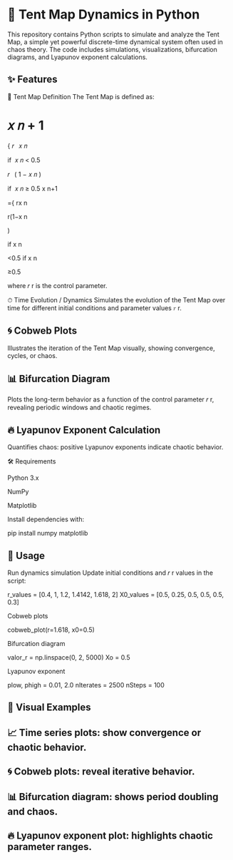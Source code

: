 # 🏮 Tent Map Dynamics in Python

This repository contains Python scripts to simulate and analyze the Tent Map, a simple yet powerful discrete-time dynamical system often used in chaos theory. The code includes simulations, visualizations, bifurcation diagrams, and Lyapunov exponent calculations.

## ✨ Features

🧮 Tent Map Definition
The Tent Map is defined as:

𝑥
𝑛
+
1
=
{
𝑟
 
𝑥
𝑛
	
if 
𝑥
𝑛
<
0.5


𝑟
 
(
1
−
𝑥
𝑛
)
	
if 
𝑥
𝑛
≥
0.5
x
n+1
	​

={
rx
n
	​

r(1−x
n
	​

)
	​

if x
n
	​

<0.5
if x
n
	​

≥0.5
	​


where 
𝑟
r is the control parameter.

⏱ Time Evolution / Dynamics
Simulates the evolution of the Tent Map over time for different initial conditions and parameter values 
𝑟
r.

## 🌀 Cobweb Plots
Illustrates the iteration of the Tent Map visually, showing convergence, cycles, or chaos.

## 📊 Bifurcation Diagram
Plots the long-term behavior as a function of the control parameter 
𝑟
r, revealing periodic windows and chaotic regimes.

## 🔥 Lyapunov Exponent Calculation
Quantifies chaos: positive Lyapunov exponents indicate chaotic behavior.

🛠 Requirements

Python 3.x

NumPy

Matplotlib

Install dependencies with:

pip install numpy matplotlib

## 🚀 Usage

Run dynamics simulation
Update initial conditions and 
𝑟
r values in the script:

r_values = [0.4, 1, 1.2, 1.4142, 1.618, 2]
X0_values = [0.5, 0.25, 0.5, 0.5, 0.5, 0.3]


Cobweb plots

cobweb_plot(r=1.618, x0=0.5)


Bifurcation diagram

valor_r = np.linspace(0, 2, 5000)
Xo = 0.5


Lyapunov exponent

plow, phigh = 0.01, 2.0
nIterates = 2500
nSteps = 100

## 🌟 Visual Examples

## 📈 Time series plots: show convergence or chaotic behavior.

## 🌀 Cobweb plots: reveal iterative behavior.

## 📊 Bifurcation diagram: shows period doubling and chaos.

## 🔥 Lyapunov exponent plot: highlights chaotic parameter ranges.

